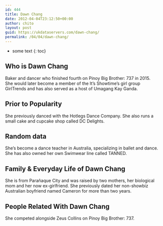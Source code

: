 ```yaml
---
id: 444
title: Dawn Chang
date: 2012-04-04T23:12:50+00:00
author: chito
layout: post
guid: https://ukdataservers.com/dawn-chang/
permalink: /04/04/dawn-chang/
---
```


* some text
{: toc}


## Who is  Dawn Chang
                  
                  
                  
Baker and dancer who finished fourth on Pinoy Big Brother: 737 in 2015. She would later become a member of the It&#8217;s Showtime&#8217;s girl group GirlTrends and has also served as a host of Umagang Kay Ganda.
                  
                
                
                
## Prior to Popularity 
                  
                  
                  
She previously danced with the Hotlegs Dance Company. She also runs a small cake and cupcake shop called DC Delights.
                  
                
                
                
## Random data 
                  
                  
                  
She&#8217;s become a dance teacher in Australia, specializing in ballet and dance. She has also owned her own Swimwear line called TANNED.
                  
                
                
                
## Family & Everyday Life of Dawn Chang
                  
                  
                  
She is from Parañaque City and was raised by two mothers, her biological mom and her now ex-girlfriend. She previously dated her non-showbiz Australian boyfriend named Cameron for more than two years.
                  
                
                
                
## People Related With  Dawn Chang
                  
                  
                  
She competed alongside Zeus Collins on Pinoy Big Brother: 737.
                  
                
              
            
          
          
          
    
    
  
